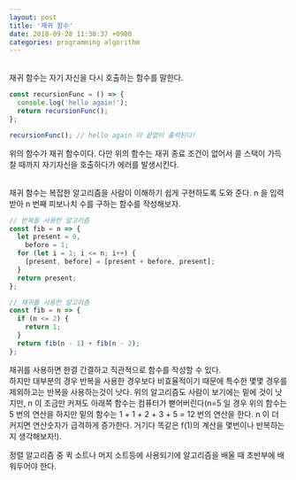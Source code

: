 ```yaml
---
layout: post
title: '재귀 함수'
date: 2018-09-28 11:30:37 +0900
categories: programming algorithm
---
```


<br>
재귀 함수는 자기 자신을 다시 호출하는 함수를 말한다.

```javascript
const recursionFunc = () => {
  console.log('hello again!');
  return recursionFunc();
};

recursionFunc(); // hello again 이 끝없이 출력된다!
```

위의 함수가 재귀 함수이다. 다만 위의 함수는 재귀 종료 조건이 없어서 콜 스택이 가득 찰 때까지 자기자신을 호출하다가 에러를 발생시킨다.<br><br>

재귀 함수는 복잡한 알고리즘을 사람이 이해하기 쉽게 구현하도록 도와 준다. n 을 입력받아 n 번째 피보나치 수를 구하는 함수를 작성해보자.

```javascript
// 반복을 사용한 알고리즘
const fib = n => {
  let present = 0,
    before = 1;
  for (let i = 1; i <= n; i++) {
    [present, before] = [present + before, present];
  }
  return present;
};
```

```javascript
// 재귀를 사용한 알고리즘
const fib = n => {
  if (n <= 2) {
    return 1;
  }
  return fib(n - 1) + fib(n - 2);
};
```

재귀를 사용하면 한결 간결하고 직관적으로 함수를 작성할 수 있다. <br>
하지만 대부분의 경우 반복을 사용한 경우보다 비효율적이기 때문에 특수한 몇몇 경우를 제외하고는 반복을 사용하는것이 낫다. 위의 알고리즘도 사람이 보기에는 밑에 것이 낫지만, n 이 조금만 커져도 아래쪽 함수는 컴퓨터가 뻗어버린다(n=5 일 경우 위의 함수는 5 번의 연산을 하지만 밑의 함수는 1 + 1 + 2 + 3 + 5 = 12 번의 연산을 한다. n 이 더 커지면 연산숫자가 급격하게 증가한다. 거기다 똑같은 f(1)의 계산을 몇번이나 반복하는지 생각해보자!).<br>

정렬 알고리즘 중 퀵 소트나 머지 소트등에 사용되기에 알고리즘을 배울 때 초반부에 배워두어야 한다.
